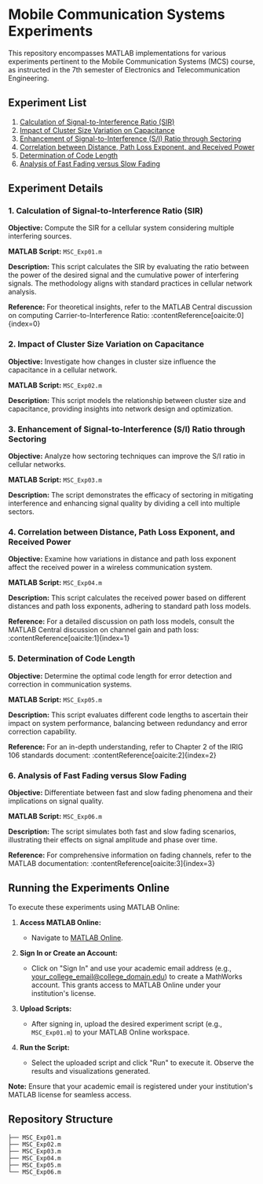 # Mobile Communication Systems Experiments

This repository encompasses MATLAB implementations for various experiments pertinent to the Mobile Communication Systems (MCS) course, as instructed in the 7th semester of Electronics and Telecommunication Engineering.

## Experiment List

1. [Calculation of Signal-to-Interference Ratio (SIR)](#1-calculation-of-signal-to-interference-ratio-sir)
2. [Impact of Cluster Size Variation on Capacitance](#2-impact-of-cluster-size-variation-on-capacitance)
3. [Enhancement of Signal-to-Interference (S/I) Ratio through Sectoring](#3-enhancement-of-signal-to-interference-si-ratio-through-sectoring)
4. [Correlation between Distance, Path Loss Exponent, and Received Power](#4-correlation-between-distance-path-loss-exponent-and-received-power)
5. [Determination of Code Length](#5-determination-of-code-length)
6. [Analysis of Fast Fading versus Slow Fading](#6-analysis-of-fast-fading-versus-slow-fading)

## Experiment Details

### 1. Calculation of Signal-to-Interference Ratio (SIR)

**Objective:** Compute the SIR for a cellular system considering multiple interfering sources.

**MATLAB Script:** `MSC_Exp01.m`

**Description:** This script calculates the SIR by evaluating the ratio between the power of the desired signal and the cumulative power of interfering signals. The methodology aligns with standard practices in cellular network analysis.

**Reference:** For theoretical insights, refer to the MATLAB Central discussion on computing Carrier-to-Interference Ratio: :contentReference[oaicite:0]{index=0}

### 2. Impact of Cluster Size Variation on Capacitance

**Objective:** Investigate how changes in cluster size influence the capacitance in a cellular network.

**MATLAB Script:** `MSC_Exp02.m`

**Description:** This script models the relationship between cluster size and capacitance, providing insights into network design and optimization.

### 3. Enhancement of Signal-to-Interference (S/I) Ratio through Sectoring

**Objective:** Analyze how sectoring techniques can improve the S/I ratio in cellular networks.

**MATLAB Script:** `MSC_Exp03.m`

**Description:** The script demonstrates the efficacy of sectoring in mitigating interference and enhancing signal quality by dividing a cell into multiple sectors.

### 4. Correlation between Distance, Path Loss Exponent, and Received Power

**Objective:** Examine how variations in distance and path loss exponent affect the received power in a wireless communication system.

**MATLAB Script:** `MSC_Exp04.m`

**Description:** This script calculates the received power based on different distances and path loss exponents, adhering to standard path loss models.

**Reference:** For a detailed discussion on path loss models, consult the MATLAB Central discussion on channel gain and path loss: :contentReference[oaicite:1]{index=1}

### 5. Determination of Code Length

**Objective:** Determine the optimal code length for error detection and correction in communication systems.

**MATLAB Script:** `MSC_Exp05.m`

**Description:** This script evaluates different code lengths to ascertain their impact on system performance, balancing between redundancy and error correction capability.

**Reference:** For an in-depth understanding, refer to Chapter 2 of the IRIG 106 standards document: :contentReference[oaicite:2]{index=2}

### 6. Analysis of Fast Fading versus Slow Fading

**Objective:** Differentiate between fast and slow fading phenomena and their implications on signal quality.

**MATLAB Script:** `MSC_Exp06.m`

**Description:** The script simulates both fast and slow fading scenarios, illustrating their effects on signal amplitude and phase over time.

**Reference:** For comprehensive information on fading channels, refer to the MATLAB documentation: :contentReference[oaicite:3]{index=3}

## Running the Experiments Online

To execute these experiments using MATLAB Online:

1. **Access MATLAB Online:**
   - Navigate to [MATLAB Online](https://matlab.mathworks.com/).

2. **Sign In or Create an Account:**
   - Click on "Sign In" and use your academic email address (e.g., your_college_email@college_domain.edu) to create a MathWorks account. This grants access to MATLAB Online under your institution's license.

3. **Upload Scripts:**
   - After signing in, upload the desired experiment script (e.g., `MSC_Exp01.m`) to your MATLAB Online workspace.

4. **Run the Script:**
   - Select the uploaded script and click "Run" to execute it. Observe the results and visualizations generated.

**Note:** Ensure that your academic email is registered under your institution's MATLAB license for seamless access.

## Repository Structure

```plaintext
├── MSC_Exp01.m
├── MSC_Exp02.m
├── MSC_Exp03.m
├── MSC_Exp04.m
├── MSC_Exp05.m
└── MSC_Exp06.m
